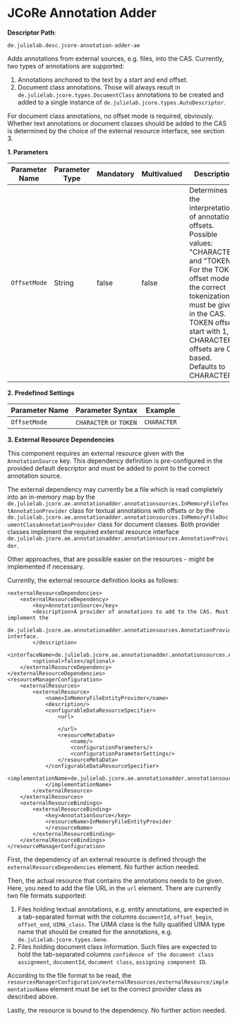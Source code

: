 # JCoRe Annotation Adder

**Descriptor Path**:
```
de.julielab.desc.jcore-annotation-adder-ae
```

Adds annotations from external sources, e.g. files, into the CAS. Currently, two types of annotations are supported:

1. Annotations anchored to the text by a start and end offset.
2. Document class annotations. Those will always result in `de.julielab.jcore.types.DocumentClass` annotations to be created and added to a single instance of `de.julielab.jcore.types.AutoDescriptor`.

For document class annotations, no offset mode is required, obviously. Whether text annotations or document classes should be added to the CAS is determined by the choice of the external resource interface, see section 3.



**1. Parameters**

| Parameter Name | Parameter Type | Mandatory | Multivalued | Description |
|----------------|----------------|-----------|-------------|-------------|
| `OffsetMode` | String | false | false | Determines the interpretation of annotation offsets. Possible values: "CHARACTER" and "TOKEN". For the TOKEN offset mode, the correct tokenization must be given in the CAS. TOKEN offsets start with 1, CHARACTER offsets are 0-based. Defaults to CHARACTER. |

**2. Predefined Settings**

| Parameter Name | Parameter Syntax | Example |
|----------------|------------------|---------|
| `OffsetMode` | `CHARACTER` or `TOKEN` | `CHARACTER` |

**3. External Resource Dependencies**

This component requires an external resource given with the `AnnotationSource` key. This dependency definition is pre-configured in the provided default descriptor and must be added to point to the correct annotation source.

The external dependency may currently be a file which is read completely into an in-memory map by the `de.julielab.jcore.ae.annotationadder.annotationsources.InMemoryFileTextAnnotationProvider` class for textual annotations with offsets or by the `de.julielab.jcore.ae.annotationadder.annotationsources.InMemoryFileDocumentClassAnnotationProvider` class for document classes. Both provider classes implement the required external resource interface `de.julielab.jcore.ae.annotationadder.annotationsources.AnnotationProvider`.

Other approaches, that are possible easier on the resources - might be implemented if necessary.

Currently, the external resource definition looks as follows:

    <externalResourceDependencies>
        <externalResourceDependency>
            <key>AnnotationSource</key>
            <description>A provider of annotations to add to the CAS. Must implement the
                de.julielab.jcore.ae.annotationadder.annotationsources.AnnotationProvider interface.
            </description>
            <interfaceName>de.julielab.jcore.ae.annotationadder.annotationsources.AnnotationProvider</interfaceName>
            <optional>false</optional>
        </externalResourceDependency>
    </externalResourceDependencies>
    <resourceManagerConfiguration>
        <externalResources>
            <externalResource>
                <name>InMemoryFileEntityProvider</name>
                <description/>
                <configurableDataResourceSpecifier>
                    <url>

                    </url>
                    <resourceMetaData>
                        <name/>
                        <configurationParameters/>
                        <configurationParameterSettings/>
                    </resourceMetaData>
                </configurableDataResourceSpecifier>
                <implementationName>de.julielab.jcore.ae.annotationadder.annotationsources.InMemoryFileTextAnnotationProvider
                </implementationName>
            </externalResource>
        </externalResources>
        <externalResourceBindings>
            <externalResourceBinding>
                <key>AnnotationSource</key>
                <resourceName>InMemoryFileEntityProvider
                </resourceName>
            </externalResourceBinding>
        </externalResourceBindings>
    </resourceManagerConfiguration>
    
First, the dependency of an external resource is defined through the `externalResourceDependencies` element. No further action needed.

Then, the actual resource that contains the annotations needs to be given. Here, you need to add the file URL in the `url` element.
There are currently two file formats supported:
1. Files holding textual annotations, e.g. entity annotations, are expected in a tab-separated format with the columns `documentId`, `offset_begin`, `offset_end`, `UIMA_class`. The UIMA class is the fully qualified UIMA type name that should be created for the annotations, e.g. `de.julielab.jcore.types.Gene`.
2. Files holding document class information. Such files are expected to hold the tab-separated columns `confidence of the document class assignment`, `documentId`, `document class`, `assigning component ID`.

According to the file format to be read, the `resourcesManagerConfiguration/externalResources/externalResource/implementationName` element must be set to the correct provider class as described above.

Lastly, the resource is bound to the dependency. No further action needed.